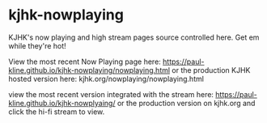 # kjhk-nowplaying
KJHK's now playing and high stream pages source controlled here. Get em while they're hot!

View the most recent Now Playing page here: https://paul-kline.github.io/kjhk-nowplaying/nowplaying.html or the 
production KJHK hosted version here: kjhk.org/nowplaying/nowplaying.html

view the most recent version integrated with the stream here: https://paul-kline.github.io/kjhk-nowplyaing/ or the production version on kjhk.org and click the hi-fi stream to view. 
